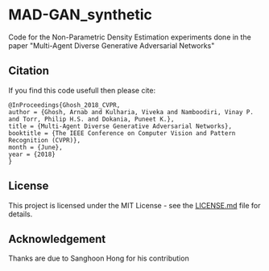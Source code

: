 # MAD-GAN_synthetic
Code for the Non-Parametric Density Estimation experiments done in the paper "Multi-Agent Diverse Generative Adversarial Networks"

## Citation
If you find this code usefull then please cite:

```
@InProceedings{Ghosh_2018_CVPR,
author = {Ghosh, Arnab and Kulharia, Viveka and Namboodiri, Vinay P. and Torr, Philip H.S. and Dokania, Puneet K.},
title = {Multi-Agent Diverse Generative Adversarial Networks},
booktitle = {The IEEE Conference on Computer Vision and Pattern Recognition (CVPR)},
month = {June},
year = {2018}
}
```

## License
This project is licensed under the MIT License - see the [LICENSE.md](LICENSE.md) file for details.

## Acknowledgement
Thanks are due to Sanghoon Hong for his contribution
